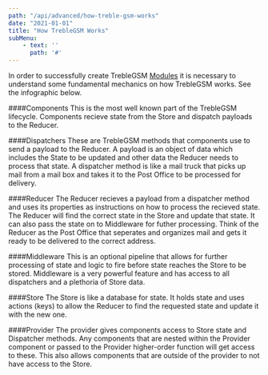 ```yaml
---
path: "/api/advanced/how-treble-gsm-works"
date: "2021-01-01"
title: "How TrebleGSM Works"
subMenu: 
    - text: ''
      path: '#'
---
```


In order to successfully create TrebleGSM [Modules](./api/modules/what-are-modules) it is necessary to understand some fundamental mechanics on how TrebleGSM works. See the infographic below.
<div class='crsInfoGraphic'>
</div>
<!--crsInfoGraphic-->
<!-- ![CRS Infographic](./crs-infographic.png) -->

####Components
This is the most well known part of the TrebleGSM lifecycle. Components recieve state from the Store and dispatch payloads to the Reducer.

####Dispatchers
These are TrebleGSM methods that components use to send a payload to the Reducer. A payload is an object of data which includes the State to be updated and other data the Reducer needs to process that state. A dispatcher method is like a mail truck that picks up mail from a mail box and takes it to the Post Office to be processed for delivery.

####Reducer
The Reducer recieves a payload from a dispatcher method and uses its properties as instructions on how to process the recieved state. The Reducer will find the correct state in the Store and update that state. It can also pass the state on to Middleware for futher processing. Think of the Reducer as the Post Office that seperates and organizes mail and gets it ready to be delivered to the correct address.

####Middleware
This is an optional pipeline that allows for further processing of state and logic to fire before state reaches the Store to be stored. Middleware is a very powerful feature and has access to all dispatchers and a plethoria of Store data.

####Store
The Store is like a database for state. It holds state and uses actions (keys) to allow the Reducer to find the requested state and update it with the new one.

####Provider
The provider gives components access to Store state and Dispatcher methods. Any components that are nested within the Provider component or passed to the Provider higher-order function will get access to these. This also allows components that are outside of the provider to not have access to the Store.